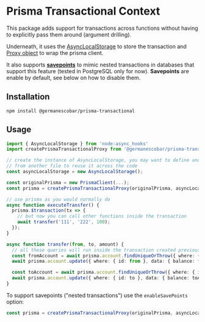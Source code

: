 # Prisma Transactional Context

This package adds support for transactions across functions without having to explicitly pass them around (argument drilling).

Underneath, it uses the [AsyncLocalStorage](https://nodejs.org/api/async_context.html) to store the transaction and [Proxy object](https://developer.mozilla.org/en-US/docs/Web/JavaScript/Reference/Global_Objects/Proxy) to wrap the prisma client.

It also supports [**savepoints**](https://en.wikipedia.org/wiki/Savepoint) to mimic nested transactions in databases that support this feature (tested in PostgreSQL only for now). **Savepoints** are enable by default, see below on how to disable them.

## Installation

```
npm install @germanescobar/prisma-transactional
```

## Usage

```typescript
import { AsyncLocalStorage } from 'node:async_hooks'
import createPrismaTransactionalProxy from '@germanescobar/prisma-transactional'

// create the instance of AsyncLocalStorage, you may want to define and export this 
// from another file to reuse it across the code
const asyncLocalStorage = new AsyncLocalStorage();

const originalPrisma = new PrismaClient(...);
const prisma = createPrismaTransactionalProxy(originalPrisma, asyncLocalStorage);

// use prisma as you would normally do
async function executeTransfer() {
  prisma.$transaction(tx => {
    // but now you can call other functions inside the transaction
    await transfer('111', '222', 100);
  });
}

async function transfer(from, to, amount) {
  // all these queries will run inside the transaction created previously
  const fromAccount = await prisma.account.findUniqueOrThrow({ where: { id: from }});
  await prisma.account.update({ where: { id: from }, data: { balance: fromAccount.balance - amount } });

  const toAccount = await prisma.account.findUniqueOrThrow({ where: { id: to }});
  await prisma.account.update({ where: { id: to }, data: { balance: toAccount.balance + amount } });
}
```

To support savepoints ("nested transactions") use the `enableSavePoints` option:

```typescript
const prisma = createPrismaTransactionalProxy(originalPrisma, asyncLocalStorage, { enableSavePoints: true });
```